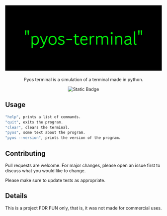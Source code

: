 <p align="center">
  <br>
  <img src="img/banner.png">
  <br>
  <br>
  Pyos terminal is a simulation of a terminal made in python.
  <br>

<p align="center">
  
<img alt="Static Badge" src="https://img.shields.io/badge/‎ -‎ python-00cd00?logo=python&logoColor=00cd00">

</p>

## Usage

```bash
"help", prints a list of commands.
"quit", exits the program.
"clear", clears the terminal.
"pyos", some text about the program.
"pyos --version", prints the version of the program.

```

## Contributing

Pull requests are welcome. For major changes, please open an issue first
to discuss what you would like to change.

Please make sure to update tests as appropriate.

## Details

This is a project FOR FUN only, that is, it was not made for commercial uses.
